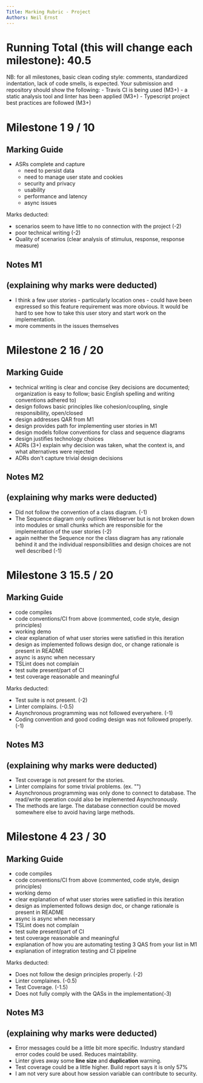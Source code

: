 ```yaml
---
Title: Marking Rubric - Project
Authors: Neil Ernst
---
```


# Running Total (this will change each milestone):   40.5

NB: for all milestones, basic clean coding style: comments, standardized indentation, lack of code smells, is expected. Your submission and repository should show the following: 
	- Travis CI is being used (M3+)
	- a static analysis tool and linter has been applied (M3+)
	- Typescript project best practices are followed (M3+)

# Milestone 1    9 / 10

## Marking Guide	
- ASRs complete and capture
  - need to persist data
  - need to manage user state and cookies
  - security and privacy
  - usability
  - performance and latency
  - async issues

Marks deducted:
- scenarios seem to have little to no connection with the project (-2)
- poor technical writing  (-2)
- Quality of scenarios (clear analysis of stimulus, response, response measure)

## Notes M1
(explaining why marks were deducted)
-----
- I think a few user stories - particularly location ones - could have been expressed so this feature requirement was more obvious. It would be hard to see how to take this user story and start work on the implementation. 
- more comments in the issues themselves



# Milestone 2   16 / 20

## Marking Guide

- technical writing is clear and concise (key decisions are documented; organization is easy to follow; basic English spelling and writing conventions adhered to)
- design follows basic principles like cohesion/coupling, single responsibility, open/closed
- design addresses QAR from M1
- design provides path for implementing user stories in M1
- design models follow conventions for class and sequence diagrams
- design justifies technology choices
- ADRs (3+) explain why decision was taken, what the context is, and what alternatives were rejected
- ADRs don't capture trivial design decisions

## Notes M2

(explaining why marks were deducted)
-----

- Did not follow the convention of a class diagram. (-1)
- The Sequence diagram only outlines Webserver but is not broken down into modules or small chunks which are responsible for the implementation 
  of the user stories (-2)
- again neither the Sequence nor the class diagram has any rationale behind it and the individual responsibilities and design choices are not well 
  described (-1)

# Milestone 3 15.5 / 20

## Marking Guide

- code compiles
- code conventions/CI from above (commented, code style, design principles)
- working demo
- clear explanation of what user stories were satisfied in this iteration
- design as implemented follows design doc, or change rationale is present in README
- async is async when necessary
- TSLint does not complain
- test suite present/part of CI
- test coverage reasonable and meaningful


Marks deducted:

- Test suite is not present. (-2)
- Linter complains. (-0.5)
- Asynchronous programming was not followed everywhere. (-1)
- Coding convention and good coding design was not followed properly. (-1)

## Notes M3

(explaining why marks were deducted)
-----

- Test coverage is not present for the stories.
- Linter complains for some trivial problems. (ex. "")
- Asynchronous programming was only done to connect to database. The read/write operation could also be implemented Asynchronously.
- The methods are large. The database connection could be moved somewhere else to avoid having large methods.

# Milestone 4 23 / 30

## Marking Guide

- code compiles
- code conventions/CI from above (commented, code style, design principles)
- working demo
- clear explanation of what user stories were satisfied in this iteration
- design as implemented follows design doc, or change rationale is present in README
- async is async when necessary
- TSLint does not complain
- test suite present/part of CI
- test coverage reasonable and meaningful
- explanation of how you are automating testing 3 QAS from your list in M1
- explanation of integration testing and CI pipeline


Marks deducted:

- Does not follow the design principles properly. (-2)
- Linter complaines. (-0.5)
- Test Coverage. (-1.5)
- Does not fully comply with the QASs in the implementation(-3) 


## Notes M3

(explaining why marks were deducted)
-----

- Error messages could be a little bit more specific. Industry standard error codes could be used. Reduces maintability.
- Linter gives away some **line size** and **duplication** warning.
- Test coverage could be a little higher. Build report says it is only 57%
- I am not very sure about how session variable can contribute to security.
